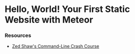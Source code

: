 # Hello, World! Your First Static Website with Meteor

### Resources
- [Zed Shaw's Command-Line Crash Course](http://cli.learncodethehardway.org/book/)
